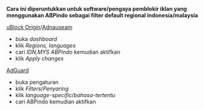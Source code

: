 **Cara ini diperuntukkan untuk software/pengaya pemblokir iklan yang menggunakan ABPindo sebagai filter default regional indonesia/malaysia**

[uBlock Origin](https://ublockorigin.com)/[Adnauseam](https://adnauseam.io)
- buka *dashboard*
- klik *Regions, languages*
- cari *IDN,MYS ABPindo* kemudian aktifkan
- klik *Apply changes*

[AdGuard](https://adguard.com)
- buka pengaturan
- klik *Filters*/*Penyaring*
- klik *language-specific*/*bahasa-tertentu*
- cari ABPindo kemudian aktifkan
